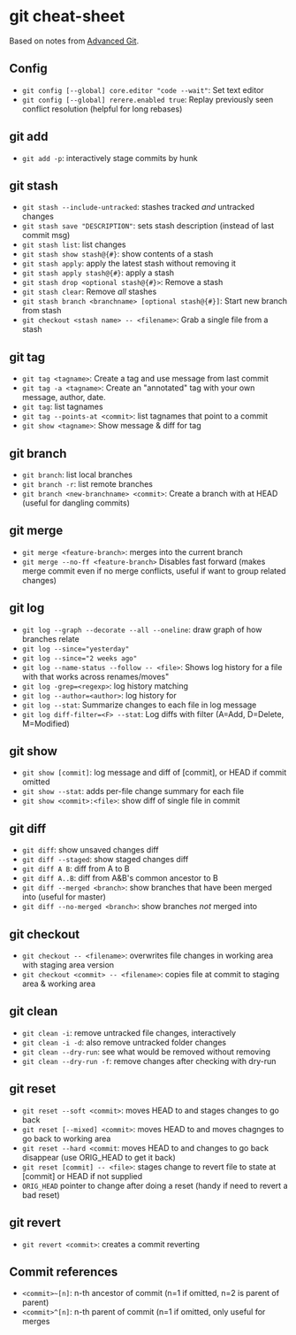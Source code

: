 # git cheat-sheet

Based on notes from [Advanced Git](https://github.com/nnja/advanced-git/blob/master/presentation/slides.pdf).

## Config

- `git config [--global] core.editor "code --wait"`: Set text editor
- `git config [--global] rerere.enabled true`: Replay previously seen conflict resolution (helpful for long rebases)

## git add

- `git add -p`: interactively stage commits by hunk

## git stash

- `git stash --include-untracked`: stashes tracked *and* untracked changes
- `git stash save "DESCRIPTION"`: sets stash description (instead of last commit msg)
- `git stash list`: list changes
- `git stash show stash@{#}`: show contents of a stash
- `git stash apply`: apply the latest stash without removing it
- `git stash apply stash@{#}`: apply a stash
- `git stash drop <optional stash@{#}>`: Remove a stash
- `git stash clear`: Remove *all* stashes
- `git stash branch <branchname> [optional stash@{#}]`: Start new branch from stash
- `git checkout <stash name> -- <filename>`: Grab a single file from a stash

## git tag

- `git tag <tagname>`: Create a tag and use message from last commit
- `git tag -a <tagname>`: Create an "annotated" tag with your own message, author, date.
- `git tag`: list tagnames
- `git tag --points-at <commit>`: list tagnames that point to a commit
- `git show <tagname>`: Show message & diff for tag

## git branch

- `git branch`: list local branches
- `git branch -r`: list remote branches
- `git branch <new-branchname> <commit>`: Create a branch with <commit> at HEAD (useful for dangling commits)

## git merge

- `git merge <feature-branch>`: merges <feature-branch> into the current branch
- `git merge --no-ff <feature-branch>` Disables fast forward (makes merge commit even if no merge conflicts, useful if want to group related changes)

## git log

- `git log --graph --decorate --all --oneline`: draw graph of how branches relate
- `git log --since="yesterday"`
- `git log --since="2 weeks ago"`
- `git log --name-status --follow -- <file>`: Shows log history for a file with that works across renames/moves"
- `git log -grep=<regexp>`: log history matching <regexp>
- `git log --author=<author>`: log history for <author>
- `git log --stat`: Summarize changes to each file in log message
- `git log diff-filter=<F> --stat`: Log diffs with filter (A=Add, D=Delete, M=Modified)

## git show

- `git show [commit]`: log message and diff of [commit], or HEAD if commit omitted
- `git show --stat`: adds per-file change summary for each file
- `git show <commit>:<file>`: show diff of single file in commit

## git diff

- `git diff`: show unsaved changes diff
- `git diff --staged`: show staged changes diff
- `git diff A B`: diff from A to B
- `git diff A..B`: diff from A&B's common ancestor to B
- `git diff --merged <branch>`: show branches that have been merged into <branch> (useful for master)
- `git diff --no-merged <branch>`: show branches *not* merged into <branch>

## git checkout

- `git checkout -- <filename>`: overwrites file changes in working area with staging area version
- `git checkout <commit> -- <filename>`: copies file at commit to staging area & working area

## git clean

- `git clean -i`: remove untracked file changes, interactively
- `git clean -i -d`: also remove untracked folder changes
- `git clean --dry-run`: see what would be removed without removing
- `git clean --dry-run -f`: remove changes after checking with dry-run

## git reset

- `git reset --soft <commit>`: moves HEAD to <commit> and stages changes to go back
- `git reset [--mixed] <commit>`: moves HEAD to <commit> and moves chagnges to go back to working area
- `git reset --hard <commit`: moves HEAD to <commit> and changes to go back disappear (use ORIG_HEAD to get it back)
- `git reset [commit] -- <file>`: stages change to revert file to state at [commit] or HEAD if not supplied
- `ORIG_HEAD` pointer to change after doing a reset (handy if need to revert a bad reset)

## git revert

- `git revert <commit>`: creates a commit reverting <commit>

## Commit references

- `<commit>~[n]`: n-th ancestor of commit (n=1 if omitted, n=2 is parent of parent)
- `<commit>^[n]`: n-th parent of commit (n=1 if omitted, only useful for merges

